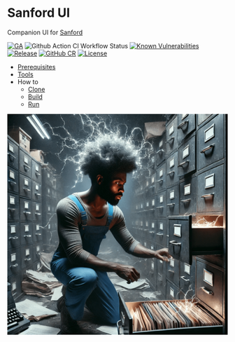 # Sanford UI

Companion UI for [Sanford](https://github.com/cf-toolsuite/sanford)

[![GA](https://img.shields.io/badge/Release-Alpha-darkred)](https://img.shields.io/badge/Release-Alpha-darkred) ![Github Action CI Workflow Status](https://github.com/cf-toolsuite/sanford-ui/actions/workflows/ci.yml/badge.svg) [![Known Vulnerabilities](https://snyk.io/test/github/cf-toolsuite/sanford-ui/badge.svg?style=plastic)](https://snyk.io/test/github/cf-toolsuite/sanford-ui) [![Release](https://jitpack.io/v/cf-toolsuite/sanford-ui.svg)](https://jitpack.io/#cf-toolsuite/sanford-ui/master-SNAPSHOT) [![GitHub CR](https://img.shields.io/badge/GitHub%20CR-cf%2ctoolsuite/sanford%2cui-darkblue)](https://github.com/cf-toolsuite/sanford-ui/pkgs/container/sanford-ui) [![License](https://img.shields.io/badge/License-AGPL%20v3-blue.svg)](https://opensource.org/license/agpl-v3)

* [Prerequisites](docs/PREREQUISITES.md)
* [Tools](docs/TOOLS.md)
* How to
  * [Clone](docs/CLONING.md)
  * [Build](docs/BUILD.md)
  * [Run](docs/RUN.md)

![Sanford logo](src/main/resources/static/sanford.png)
